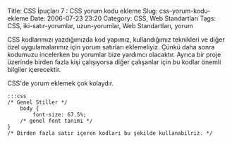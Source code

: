 Title: CSS İpuçları 7 : CSS yorum kodu ekleme
Slug: css-yorum-kodu-ekleme
Date: 2006-07-23 23:20
Category: CSS, Web Standartları
Tags: CSS, iki-satır-yorumlar, uzun-yorumlar, Web Standartları, yorum

CSS kodlarımızı yazdığımızda kod yapımız, kullandığımız teknikleri ve
diğer özel uygulamalarımız için yorum satırları eklemeliyiz. Çünkü daha
sonra kodumuzu incelerken bu yorumlar bize yardımcı olacaktır. Ayrıca
bir proje üzerinde birden fazla kişi çalışıyorsa diğer çalışanlar için
bu kodlar önemli bilgiler içerecektir.

CSS'de yorum eklemek çok kolaydır.

	:::css
	/* Genel Stiller */ 
		body {
			font-size: 67.5%; 	
		/* genel font tanımı */
	} 
	/* Birden fazla satır içeren kodları bu şekilde kullanabilriz. */ 

